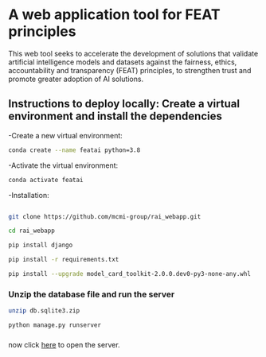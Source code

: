 # A web application tool for FEAT principles

This web tool seeks to accelerate the development of solutions that validate artificial intelligence models and datasets against the fairness, ethics, accountability and transparency (FEAT) principles, to strengthen trust and promote greater adoption of AI solutions.

## Instructions to deploy locally: Create a virtual environment and install the dependencies

-Create a new virtual environment:
```sh
conda create --name featai python=3.8
```
-Activate the virtual environment:
```sh
conda activate featai
```
-Installation:
```sh

git clone https://github.com/mcmi-group/rai_webapp.git

cd rai_webapp

pip install django

pip install -r requirements.txt

pip install --upgrade model_card_toolkit-2.0.0.dev0-py3-none-any.whl

```

### Unzip the database file and run the server

```sh
unzip db.sqlite3.zip

python manage.py runserver

```
###

now click [here](http://localhost:8000/feat_ai/) to open the server.
